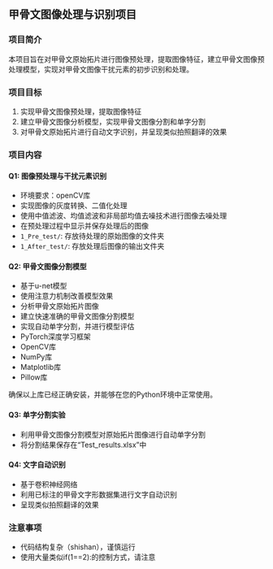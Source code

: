 ## 甲骨文图像处理与识别项目

### 项目简介
本项目旨在对甲骨文原始拓片进行图像预处理，提取图像特征，建立甲骨文图像预处理模型，实现对甲骨文图像干扰元素的初步识别和处理。

### 项目目标
1. 实现甲骨文图像预处理，提取图像特征
2. 建立甲骨文图像分析模型，实现甲骨文图像分割和单字分割
3. 对甲骨文原始拓片进行自动文字识别，并呈现类似拍照翻译的效果

### 项目内容

#### Q1: 图像预处理与干扰元素识别
- 环境要求：openCV库
- 实现图像的灰度转换、二值化处理
- 使用中值滤波、均值滤波和非局部均值去噪技术进行图像去噪处理
- 在预处理过程中显示并保存处理后的图像
- `1_Pre_test/`: 存放待处理的原始图像的文件夹
- `1_After_test/`: 存放处理后图像的输出文件夹

#### Q2: 甲骨文图像分割模型
- 基于u-net模型
- 使用注意力机制改善模型效果
- 分析甲骨文原始拓片图像
- 建立快速准确的甲骨文图像分割模型
- 实现自动单字分割，并进行模型评估
- PyTorch深度学习框架
- OpenCV库
- NumPy库
- Matplotlib库
- Pillow库

确保以上库已经正确安装，并能够在您的Python环境中正常使用。

#### Q3: 单字分割实验
- 利用甲骨文图像分割模型对原始拓片图像进行自动单字分割
- 将分割结果保存在“Test_results.xlsx”中

#### Q4: 文字自动识别
- 基于卷积神经网络
- 利用已标注的甲骨文字形数据集进行文字自动识别
- 呈现类似拍照翻译的效果

### 注意事项
- 代码结构复杂（shishan），谨慎运行
- 使用大量类似if(1==2):的控制方式，请注意
